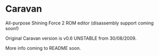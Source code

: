 # Caravan
All-purpose Shining Force 2 ROM editor (disassembly support coming soon!)

Original Caravan version is v0.6 UNSTABLE from 30/08/2009.

More info coming to README soon.
